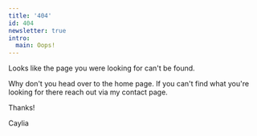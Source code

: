 ```yaml
---
title: '404'
id: 404
newsletter: true
intro:
  main: Oops!
---
```


Looks like the page you were looking for can't be found.

Why don't you head over to the home page. If you can't find what you're looking for there reach out via my contact page.

Thanks!

Caylia

